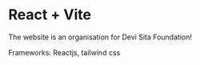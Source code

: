 # React + Vite

The website is an organisation for Devi Sita Foundation!

Frameworks: Reactjs, tailwind css
